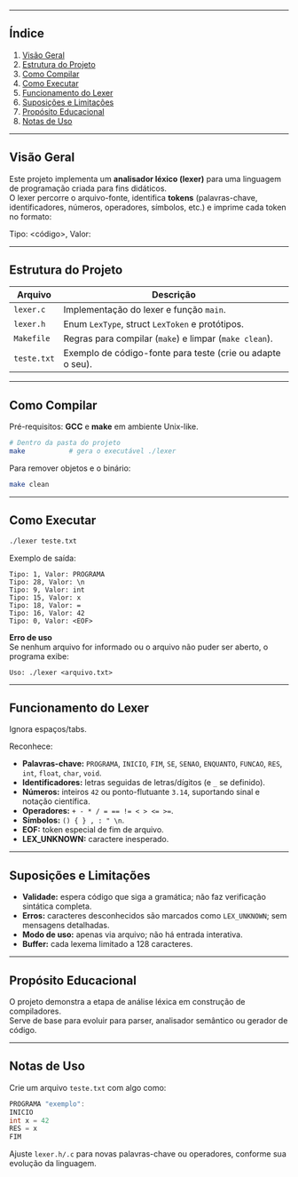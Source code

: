 
---

## Índice

1. [Visão Geral](#visão-geral)  
2. [Estrutura do Projeto](#estrutura-do-projeto)  
3. [Como Compilar](#como-compilar)  
4. [Como Executar](#como-executar)  
5. [Funcionamento do Lexer](#funcionamento-do-lexer)  
6. [Suposições e Limitações](#suposições-e-limitações)  
7. [Propósito Educacional](#propósito-educacional)  
8. [Notas de Uso](#notas-de-uso)

---

## Visão Geral

Este projeto implementa um **analisador léxico (lexer)** para uma linguagem de programação criada para fins didáticos.  
O lexer percorre o arquivo-fonte, identifica **tokens** (palavras-chave, identificadores, números, operadores, símbolos, etc.) e imprime cada token no formato:

Tipo: <código>, Valor: <lexema>

---

## Estrutura do Projeto

| Arquivo        | Descrição                                                                                 |
| -------------- | ----------------------------------------------------------------------------------------- |
| `lexer.c`      | Implementação do lexer e função `main`.                                                   |
| `lexer.h`      | Enum `LexType`, struct `LexToken` e protótipos.                                           |
| `Makefile`     | Regras para compilar (`make`) e limpar (`make clean`).                                    |
| `teste.txt`    | Exemplo de código-fonte para teste (crie ou adapte o seu).                                |

---

## Como Compilar

Pré-requisitos: **GCC** e **make** em ambiente Unix-like.

```bash
# Dentro da pasta do projeto
make           # gera o executável ./lexer
```

Para remover objetos e o binário:

```bash
make clean
```

---

## Como Executar

```bash
./lexer teste.txt
```

Exemplo de saída:

```
Tipo: 1, Valor: PROGRAMA
Tipo: 28, Valor: \n
Tipo: 9, Valor: int
Tipo: 15, Valor: x
Tipo: 18, Valor: =
Tipo: 16, Valor: 42
Tipo: 0, Valor: <EOF>
```

**Erro de uso**  
Se nenhum arquivo for informado ou o arquivo não puder ser aberto, o programa exibe:

```
Uso: ./lexer <arquivo.txt>
```

---

## Funcionamento do Lexer

Ignora espaços/tabs.

Reconhece:

- **Palavras-chave:** `PROGRAMA`, `INICIO`, `FIM`, `SE`, `SENAO`, `ENQUANTO`, `FUNCAO`, `RES`, `int`, `float`, `char`, `void`.
- **Identificadores:** letras seguidas de letras/dígitos (e `_` se definido).
- **Números:** inteiros `42` ou ponto-flutuante `3.14`, suportando sinal e notação científica.
- **Operadores:** `+ - * / = == != < > <= >=`.
- **Símbolos:** `() { } , : " \n`.
- **EOF:** token especial de fim de arquivo.
- **LEX_UNKNOWN:** caractere inesperado.

---

## Suposições e Limitações

- **Validade:** espera código que siga a gramática; não faz verificação sintática completa.
- **Erros:** caracteres desconhecidos são marcados como `LEX_UNKNOWN`; sem mensagens detalhadas.
- **Modo de uso:** apenas via arquivo; não há entrada interativa.
- **Buffer:** cada lexema limitado a 128 caracteres.

---

## Propósito Educacional

O projeto demonstra a etapa de análise léxica em construção de compiladores.  
Serve de base para evoluir para parser, analisador semântico ou gerador de código.

---

## Notas de Uso

Crie um arquivo `teste.txt` com algo como:

```cpp
PROGRAMA "exemplo":
INICIO
int x = 42
RES = x
FIM
```

Ajuste `lexer.h/.c` para novas palavras-chave ou operadores, conforme sua evolução da linguagem.

